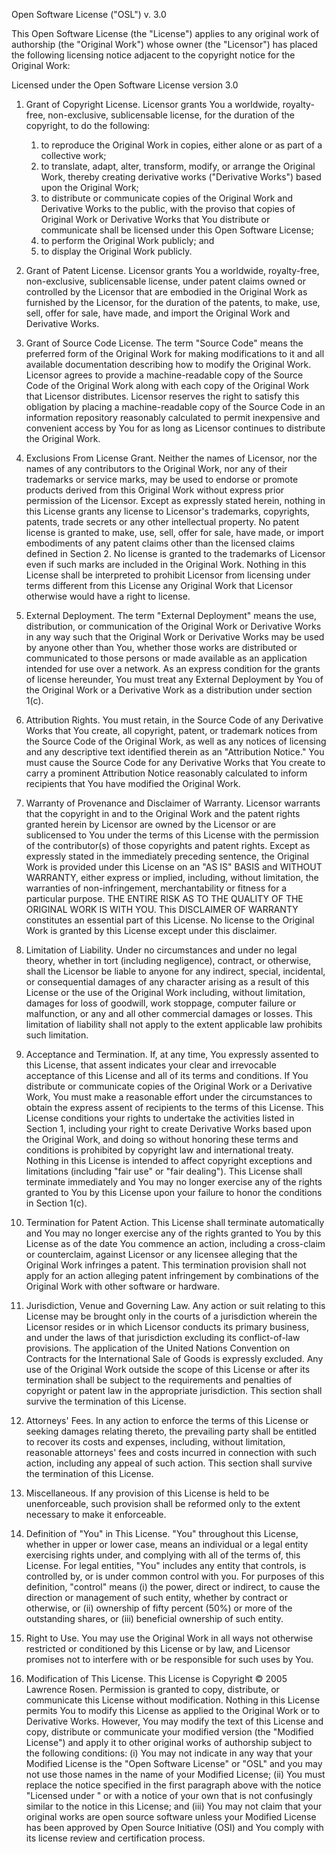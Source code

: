 Open Software License ("OSL") v. 3.0

This Open Software License (the "License") applies to any original work of
authorship (the "Original Work") whose owner (the "Licensor") has placed the
following licensing notice adjacent to the copyright notice for the Original
Work:

Licensed under the Open Software License version 3.0

1) Grant of Copyright License. Licensor grants You a worldwide, royalty-free,
non-exclusive, sublicensable license, for the duration of the copyright, to do
the following:
   1) to reproduce the Original Work in copies, either alone or as part of a
  collective work;
   2) to translate, adapt, alter, transform, modify, or arrange the Original
  Work, thereby creating derivative works ("Derivative Works") based upon the
  Original Work;
   3) to distribute or communicate copies of the Original Work and Derivative
  Works to the public, with the proviso that copies of Original Work or
  Derivative Works that You distribute or communicate shall be licensed under
  this Open Software License;
   4) to perform the Original Work publicly; and
   5) to display the Original Work publicly.

2) Grant of Patent License. Licensor grants You a worldwide, royalty-free,
non-exclusive, sublicensable license, under patent claims owned or controlled
by the Licensor that are embodied in the Original Work as furnished by the
Licensor, for the duration of the patents, to make, use, sell, offer for sale,
have made, and import the Original Work and Derivative Works.

3) Grant of Source Code License. The term "Source Code" means the preferred
form of the Original Work for making modifications to it and all available
documentation describing how to modify the Original Work. Licensor agrees to
provide a machine-readable copy of the Source Code of the Original Work along
with each copy of the Original Work that Licensor distributes. Licensor
reserves the right to satisfy this obligation by placing a machine-readable
copy of the Source Code in an information repository reasonably calculated to
permit inexpensive and convenient access by You for as long as Licensor
continues to distribute the Original Work.

4) Exclusions From License Grant. Neither the names of Licensor, nor the names
of any contributors to the Original Work, nor any of their trademarks or
service marks, may be used to endorse or promote products derived from this
Original Work without express prior permission of the Licensor. Except as
expressly stated herein, nothing in this License grants any license to
Licensor's trademarks, copyrights, patents, trade secrets or any other
intellectual property. No patent license is granted to make, use, sell, offer
for sale, have made, or import embodiments of any patent claims other than the
licensed claims defined in Section 2. No license is granted to the trademarks
of Licensor even if such marks are included in the Original Work. Nothing in
this License shall be interpreted to prohibit Licensor from licensing under
terms different from this License any Original Work that Licensor otherwise
would have a right to license.

5) External Deployment. The term "External Deployment" means the use,
distribution, or communication of the Original Work or Derivative Works in any
way such that the Original Work or Derivative Works may be used by anyone
other than You, whether those works are distributed or communicated to those
persons or made available as an application intended for use over a network.
As an express condition for the grants of license hereunder, You must treat
any External Deployment by You of the Original Work or a Derivative Work as a
distribution under section 1(c).

6) Attribution Rights. You must retain, in the Source Code of any Derivative
Works that You create, all copyright, patent, or trademark notices from the
Source Code of the Original Work, as well as any notices of licensing and any
descriptive text identified therein as an "Attribution Notice." You must cause
the Source Code for any Derivative Works that You create to carry a prominent
Attribution Notice reasonably calculated to inform recipients that You have
modified the Original Work.

7) Warranty of Provenance and Disclaimer of Warranty. Licensor warrants that
the copyright in and to the Original Work and the patent rights granted herein
by Licensor are owned by the Licensor or are sublicensed to You under the
terms of this License with the permission of the contributor(s) of those
copyrights and patent rights. Except as expressly stated in the immediately
preceding sentence, the Original Work is provided under this License on an "AS
IS" BASIS and WITHOUT WARRANTY, either express or implied, including, without
limitation, the warranties of non-infringement, merchantability or fitness for
a particular purpose. THE ENTIRE RISK AS TO THE QUALITY OF THE ORIGINAL WORK
IS WITH YOU. This DISCLAIMER OF WARRANTY constitutes an essential part of this
License. No license to the Original Work is granted by this License except
under this disclaimer.

8) Limitation of Liability. Under no circumstances and under no legal theory,
whether in tort (including negligence), contract, or otherwise, shall the
Licensor be liable to anyone for any indirect, special, incidental, or
consequential damages of any character arising as a result of this License or
the use of the Original Work including, without limitation, damages for loss
of goodwill, work stoppage, computer failure or malfunction, or any and all
other commercial damages or losses. This limitation of liability shall not
apply to the extent applicable law prohibits such limitation.

9) Acceptance and Termination. If, at any time, You expressly assented to this
License, that assent indicates your clear and irrevocable acceptance of this
License and all of its terms and conditions. If You distribute or communicate
copies of the Original Work or a Derivative Work, You must make a reasonable
effort under the circumstances to obtain the express assent of recipients to
the terms of this License. This License conditions your rights to undertake
the activities listed in Section 1, including your right to create Derivative
Works based upon the Original Work, and doing so without honoring these terms
and conditions is prohibited by copyright law and international treaty.
Nothing in this License is intended to affect copyright exceptions and
limitations (including "fair use" or "fair dealing"). This License shall
terminate immediately and You may no longer exercise any of the rights granted
to You by this License upon your failure to honor the conditions in Section
1(c).

10) Termination for Patent Action. This License shall terminate automatically
and You may no longer exercise any of the rights granted to You by this
License as of the date You commence an action, including a cross-claim or
counterclaim, against Licensor or any licensee alleging that the Original Work
infringes a patent. This termination provision shall not apply for an action
alleging patent infringement by combinations of the Original Work with other
software or hardware.

11) Jurisdiction, Venue and Governing Law. Any action or suit relating to this
License may be brought only in the courts of a jurisdiction wherein the
Licensor resides or in which Licensor conducts its primary business, and under
the laws of that jurisdiction excluding its conflict-of-law provisions. The
application of the United Nations Convention on Contracts for the
International Sale of Goods is expressly excluded. Any use of the Original
Work outside the scope of this License or after its termination shall be
subject to the requirements and penalties of copyright or patent law in the
appropriate jurisdiction. This section shall survive the termination of this
License.

12) Attorneys' Fees. In any action to enforce the terms of this License or
seeking damages relating thereto, the prevailing party shall be entitled to
recover its costs and expenses, including, without limitation, reasonable
attorneys' fees and costs incurred in connection with such action, including
any appeal of such action. This section shall survive the termination of this
License.

13) Miscellaneous. If any provision of this License is held to be
unenforceable, such provision shall be reformed only to the extent necessary
to make it enforceable.

14) Definition of "You" in This License. "You" throughout this License,
whether in upper or lower case, means an individual or a legal entity
exercising rights under, and complying with all of the terms of, this License.
For legal entities, "You" includes any entity that controls, is controlled by,
or is under common control with you. For purposes of this definition,
"control" means (i) the power, direct or indirect, to cause the direction or
management of such entity, whether by contract or otherwise, or (ii) ownership
of fifty percent (50%) or more of the outstanding shares, or (iii) beneficial
ownership of such entity.

15) Right to Use. You may use the Original Work in all ways not otherwise
restricted or conditioned by this License or by law, and Licensor promises not
to interfere with or be responsible for such uses by You.

16) Modification of This License. This License is Copyright © 2005 Lawrence
Rosen. Permission is granted to copy, distribute, or communicate this License
without modification. Nothing in this License permits You to modify this
License as applied to the Original Work or to Derivative Works. However, You
may modify the text of this License and copy, distribute or communicate your
modified version (the "Modified License") and apply it to other original works
of authorship subject to the following conditions: (i) You may not indicate in
any way that your Modified License is the "Open Software License" or "OSL" and
you may not use those names in the name of your Modified License; (ii) You
must replace the notice specified in the first paragraph above with the notice
"Licensed under <insert your license name here>" or with a notice of your own
that is not confusingly similar to the notice in this License; and (iii) You
may not claim that your original works are open source software unless your
Modified License has been approved by Open Source Initiative (OSI) and You
comply with its license review and certification process.
